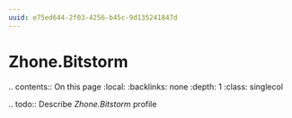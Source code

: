 ```yaml
---
uuid: e75ed644-2f03-4256-b45c-9d135241847d
---
```



# Zhone.Bitstorm

.. contents:: On this page
    :local:
    :backlinks: none
    :depth: 1
    :class: singlecol

.. todo::
    Describe *Zhone.Bitstorm* profile

